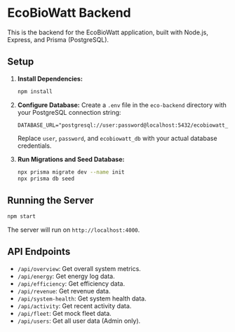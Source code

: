 # EcoBioWatt Backend

This is the backend for the EcoBioWatt application, built with Node.js, Express, and Prisma (PostgreSQL).

## Setup

1.  **Install Dependencies:**
    ```bash
    npm install
    ```
2.  **Configure Database:**
    Create a `.env` file in the `eco-backend` directory with your PostgreSQL connection string:
    ```
    DATABASE_URL="postgresql://user:password@localhost:5432/ecobiowatt_db"
    ```
    Replace `user`, `password`, and `ecobiowatt_db` with your actual database credentials.

3.  **Run Migrations and Seed Database:**
    ```bash
    npx prisma migrate dev --name init
    npx prisma db seed
    ```

## Running the Server

```bash
npm start
```

The server will run on `http://localhost:4000`.

## API Endpoints

*   `/api/overview`: Get overall system metrics.
*   `/api/energy`: Get energy log data.
*   `/api/efficiency`: Get efficiency data.
*   `/api/revenue`: Get revenue data.
*   `/api/system-health`: Get system health data.
*   `/api/activity`: Get recent activity data.
*   `/api/fleet`: Get mock fleet data.
*   `/api/users`: Get all user data (Admin only).
